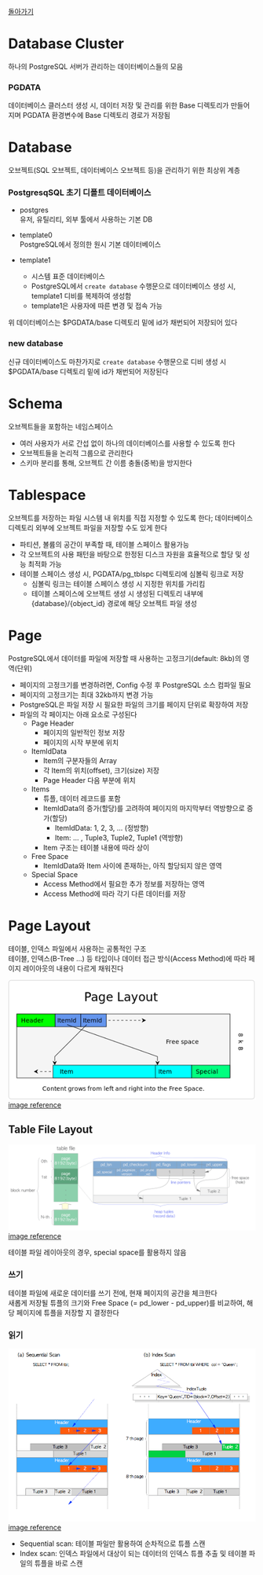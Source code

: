 [돌아가기](https://github.com/LEEJ0NGWAN/postgreSQL-Internal)

# Database Cluster
하나의 PostgreSQL 서버가 관리하는 데이터베이스들의 모음

### PGDATA
데이터베이스 클러스터 생성 시, 데이터 저장 및 관리를 위한 Base 디렉토리가 만들어지며 PGDATA 환경변수에 Base 디렉토리 경로가 저장됨

# Database
오브젝트(SQL 오브젝트, 데이터베이스 오브젝트 등)을 관리하기 위한 최상위 계층

### PostgresqSQL 초기 디폴트 데이터베이스
- postgres  
유저, 유틸리티, 외부 툴에서 사용하는 기본 DB

- template0  
PostgreSQL에서 정의한 원시 기본 데이터베이스  

- template1  
    - 시스템 표준 데이터베이스  
    - PostgreSQL에서 `create database` 수행문으로 데이터베이스 생성 시, template1 디비를 복제하여 생성함  
    - template1은 사용자에 따른 변경 및 접속 가능

위 데이터베이스는 $PGDATA/base 디렉토리 밑에 id가 채번되어 저장되어 있다

### new database
신규 데이터베이스도 마찬가지로 `create database` 수행문으로 디비 생성 시 $PGDATA/base 디렉토리 밑에 id가 채번되어 저장된다

# Schema
오브젝트들을 포함하는 네임스페이스
- 여러 사용자가 서로 간섭 없이 하나의 데이터베이스를 사용할 수 있도록 한다
- 오브젝트들을 논리적 그룹으로 관리한다
- 스키마 분리를 통해, 오브젝트 간 이름 충돌(중복)을 방지한다

# Tablespace
오브젝트를 저장하는 파일 시스템 내 위치를 직접 지정할 수 있도록 한다;
데이터베이스 디렉토리 외부에 오브젝트 파일을 저장할 수도 있게 한다

- 파티션, 볼륨의 공간이 부족할 때, 테이블 스페이스 활용가능
- 각 오브젝트의 사용 패턴을 바탕으로 한정된 디스크 자원을 효율적으로 할당 및 성능 최적화 가능
- 테이블 스페이스 생성 시, PGDATA/pg_tblspc 디렉토리에 심볼릭 링크로 저장  
    - 심볼릭 링크는 테이블 스페이스 생성 시 지정한 위치를 가리킴
    - 테이블 스페이스에 오브젝트 생성 시 생성된 디렉토리 내부에 {database}/{object_id} 경로에 해당 오브젝트 파일 생성

# Page
PostgreSQL에서 데이터를 파일에 저장할 때 사용하는 고정크기(default: 8kb)의 영역(단위)

- 페이지의 고정크기를 변경하려면, Config 수정 후 PostgreSQL 소스 컴파일 필요 
- 페이지의 고정크기는 최대 32kb까지 변경 가능
- PostgreSQL은 파일 저장 시 필요한 파일의 크기를 페이지 단위로 확장하여 저장
- 파일의 각 페이지는 아래 요소로 구성된다  
    - Page Header  
        - 페이지의 일반적인 정보 저장
        - 페이지의 시작 부분에 위치
    - ItemIdData  
        - Item의 구분자들의 Array
        - 각 Item의 위치(offset), 크기(size) 저장
        - Page Header 다음 부분에 위치
    - Items  
        - 튜플, 데이터 레코드를 포함
        - ItemIdData의 증가(할당)를 고려하여 페이지의 마지막부터 역방향으로 증가(할당)  
            - ItemIdData: 1, 2, 3, ... (정방향)
            - Item: ... , Tuple3, Tuple2, Tuple1 (역방향)
        - Item 구조는 테이블 내용에 따라 상이
    - Free Space  
        - ItemIdData와 Item 사이에 존재하는, 아직 할당되지 않은 영역
    - Special Space
        - Access Method에서 필요한 추가 정보를 저장하는 영역
        - Access Method에 따라 각기 다른 데이터를 저장

# Page Layout
테이블, 인덱스 파일에서 사용하는 공통적인 구조  
테이블, 인덱스(B-Tree ...) 등 타입이나 데이터 접근 방식(Access Method)에 따라 페이지 레이아웃의 내용이 다르게 채워진다

![page_layout](./page_layout.png)  
[image reference](https://en.wikibooks.org/wiki/PostgreSQL/Page_Layout)

## Table File Layout

![table_file_layout](./table_file_layout.png)  
[image reference](https://m-abdullahi.com/postgresql-internal-part-1/)

테이블 파일 레이아웃의 경우, special space를 활용하지 않음

### 쓰기

테이블 파일에 새로운 데이터를 쓰기 전에, 현재 페이지의 공간을 체크한다  
새롭게 저장될 튜플의 크기와 Free Space (= pd_lower - pd_upper)를 비교하여, 해당 페이지에 튜플을 저장할 지 결정한다

### 읽기

![table_scan](./table_scan.png)  
[image reference](https://muatik.medium.com/notes-on-postgresql-internals-4050340c9f4f)

- Sequential scan: 테이블 파일만 활용하여 순차적으로 튜플 스캔
- Index scan: 인덱스 파일에서 대상이 되는 데이터의 인덱스 튜플 추출 및 테이블 파일의 튜플을 바로 스캔


